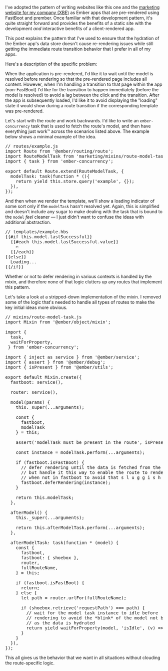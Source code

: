 I've adopted the pattern of writing websites like this one and the
[marketing website for my company (XBE)](https://www.x-b-e.com) as
Ember apps that are pre-rendered using FastBoot and prember. Once familiar
with that development pattern, it's quite straight forward and provides
the benefits of a static site with the development _and_ interactive
benefits of a client-rendered app.

This post explains the pattern that I've used to ensure that the hydration
of the Ember app's data store doesn't cause re-rendering issues while still
getting the immediate route transition behavior that I prefer in all of my
apps.

Here's a description of the specific problem:

When the application is pre-rendered, I'd like it to wait until the
model is resolved before rendering so that the pre-rendered page includes
all content. However, when I'm handling a transition to that page within
the app (non-FastBoot) I'd like for the transition to happen immediately
(before the model is resolved) to avoid a lag between the click and the
transition. After the app is subsequently loaded, I'd like it to avoid
displaying the "loading" state it would show during a route transition
if the corresponding template was pre-rendered.

Let's start with the route and work backwards. I'd like to write an
`ember-concurrency` task that is used to fetch the route's model, and
then have everything just work&trade; across the scenarios listed above.
The example below shows a minimal example of the idea.

<pre class="prettyprint lang-js">// routes/example.js
import Route from '@ember/routing/route';
import RouteModelTask from 'marketing/mixins/route-model-task';
import { task } from 'ember-concurrency';

export default Route.extend(RouteModelTask, {
  modelTask: task(function * (){
    return yield this.store.query('example', {});
  }),
});
</pre>

And then when we render the template, we'll show a loading indicator
of some sort only if the `modelTask` hasn't resolved yet. Again, this is
simplified and doesn't include any sugar to make dealing with the task
that is bound to the `model` _feel_ cleaner &mdash; I just didn't want
to confuse the ideas with additional abstraction.

<pre class="prettyprint">// templates/example.hbs
{{#if this.model.lastSuccessful}}
  {{#each this.model.lastSuccessful.value}}
    ✂️
  {{/each}}
{{else}}
  Loading...
{{/if}}
</pre>

Whether or not to defer rendering in various contexts is handled by
the mixin, and therefore none of that logic clutters up any routes that
implement this pattern.

Let's take a look at a stripped-down implementation of the mixin.
I removed some of the logic that's needed to handle all types
of routes to make the key initial ideas more obvious.

<pre class="prettyprint lang-js">// mixins/route-model-task.js
import Mixin from '@ember/object/mixin';

import {
  task,
  waitForProperty,
 } from 'ember-concurrency';

import { inject as service } from '@ember/service';
import { assert } from '@ember/debug';
import { isPresent } from '@ember/utils';

export default Mixin.create({
  fastboot: service(),

  router: service(),

  model(params) {
    this._super(...arguments);

    const {
      fastboot,
      modelTask
    } = this;

    assert('modelTask must be present in the route', isPresent(modelTask));

    const instance = modelTask.perform(...arguments);

    if (fastboot.isFastBoot) {
      // defer rendering until the data is fetched from the server
      // but handle it this way to enable the route to render immediately
      // when not in fastboot to avoid that s l u g g i s h feel
      fastboot.deferRendering(instance);
    }

    return this.modelTask;
  },

  afterModel() {
    this._super(...arguments);

    return this.afterModelTask.perform(...arguments);
  },

  afterModelTask: task(function * (model) {
    const {
      fastboot,
      fastboot: { shoebox },
      router,
      fullRouteName,
    } = this;

    if (fastboot.isFastBoot) {
      return;
    } else {
      let path = router.urlFor(fullRouteName);

      if (shoebox.retrieve('requestPath') === path) {
        // wait for the model task instance to idle before
        // rendering to avoid the *blink* of the model not being defined
        // as the data is hydrated
        return yield waitForProperty(model, 'isIdle', (v) => v);
      }
    }
  }),
});
</pre>

This all gives us the behavior that we want in all situations
without clouding the route-specific logic.
